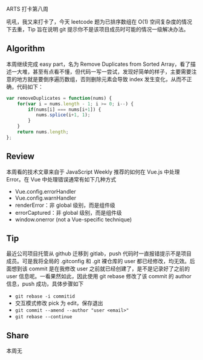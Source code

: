 ARTS 打卡第八周

吼吼，我又来打卡了，今天 leetcode 题为已排序数组在 O(1) 空间复杂度的情况下去重，Tip 旨在说明 git 提示你不是该项目成员时可能的情况一级解决办法。

<!-- more -->

## Algorithm
本周继续完成 easy part，名为 Remove Duplicates from Sorted Array，看了描述一大堆，甚至有点看不懂，但代码一写一尝试，发现好简单的样子，主要需要注意的地方就是要倒序遍历数组，否则删除元素会导致 index 发生变化，从而不正确，代码如下：
```js
var removeDuplicates = function(nums) {
    for(var i = nums.length - 1; i >= 0; i--) {
        if(nums[i] === nums[i+1]) {
           nums.splice(i+1, 1);
        }
    }
    return nums.length;
};
```

## Review
本周看的技术文章来自于 JavaScript Weekly 推荐的如何在 Vue.js 中处理 Error。在 Vue 中处理错误通常有如下几种方式
* Vue.config.errorHandler
* Vue.config.warnHandler
* renderError：非 global 级别，而是组件级
* errorCaptured：非 global 级别，而是组件级
* window.onerror (not a Vue-specific technique)

## Tip
最近公司项目托管从 github 迁移到 gitlab，push 代码时一直报错提示不是项目成员。可是我将全局的 .gitconfig 和 .git 裸仓库的 user 都已经修改，均无效。后面想到该 commit 是在我修改 user 之前就已经创建了，是不是记录好了之前的 user 信息呢。一看果然如此，因此使用 git rebase 修改了该 commit 的 author 信息，push 成功，具体步骤如下
* `git rebase -i commitid`
* 交互模式修改 pick 为 edit，保存退出
* `git commit --amend --author "user <email>"`
* `git rebase --continue`

## Share
本周无